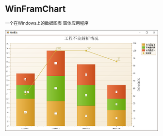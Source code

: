 # WinFramChart
一个在Windows上的数据图表 窗体应用程序

![image-20250115083723116](IMG\image-20250115083723116.png)
